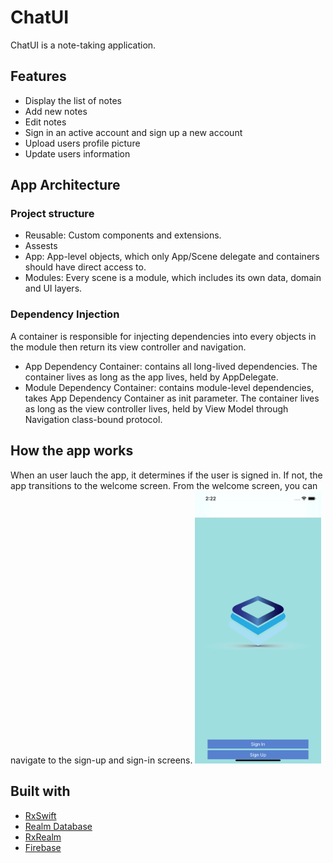 # ChatUI
ChatUI is a note-taking application.
## Features
* Display the list of notes
* Add new notes
* Edit notes
* Sign in an active account and sign up a new account
* Upload users profile picture
* Update users information
## App Architecture
### Project structure
* Reusable: Custom components and extensions.
* Assests
* App: App-level objects, which only App/Scene delegate and containers should have direct access to.
* Modules: Every scene is a module, which includes its own data, domain and UI layers.
### Dependency Injection
A container is responsible for injecting dependencies into every objects in the module then return its view controller and navigation.
* App Dependency Container: contains all long-lived dependencies. The container lives as long as the app lives, held by AppDelegate.
* Module Dependency Container: contains module-level dependencies, takes App Dependency Container as init parameter. The container lives as long as the view controller lives, held by View Model through Navigation class-bound protocol.
## How the app works
When an user lauch the app, it determines if the user is signed in. If not, the app transitions to the welcome screen. From the welcome screen, you can navigate to the sign-up and sign-in screens.
<img src="https://raw.githubusercontent.com/uypoko/ChatUI/master/Screenshots/Welcome.png" width="40%">
## Built with
* [RxSwift](https://github.com/ReactiveX/RxSwift/)
* [Realm Database](https://github.com/realm/realm-cocoa/)
* [RxRealm](https://github.com/RxSwiftCommunity/RxRealm)
* [Firebase](https://firebase.google.com/)
